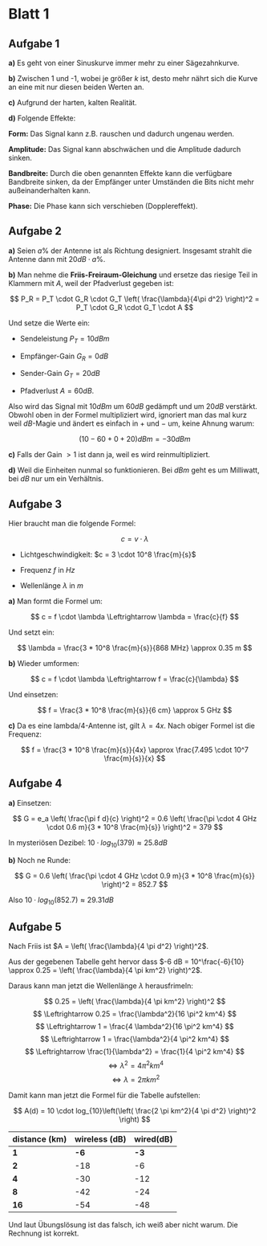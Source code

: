 # Blatt 1

## Aufgabe 1

**a)** Es geht von einer Sinuskurve immer mehr zu einer Sägezahnkurve.

**b)** Zwischen 1 und -1, wobei je größer $k$ ist, desto mehr nährt sich die Kurve an eine mit nur diesen beiden Werten an.

**c)** Aufgrund der harten, kalten Realität.

**d)** Folgende Effekte:

**Form:** Das Signal kann z.B. rauschen und dadurch ungenau werden.

**Amplitude:** Das Signal kann abschwächen und die Amplitude dadurch sinken.

**Bandbreite:** Durch die oben genannten Effekte kann die verfügbare Bandbreite sinken, da der Empfänger unter Umständen die Bits nicht mehr außeinanderhalten kann.

**Phase:** Die Phase kann sich verschieben (Dopplereffekt).


## Aufgabe 2

**a)** Seien $a\%$ der Antenne ist als Richtung designiert. Insgesamt strahlt die Antenne dann mit $20 dB \cdot a\%$.

**b)** Man nehme die **Friis-Freiraum-Gleichung** und ersetze das riesige Teil in Klammern mit $A$, weil der Pfadverlust gegeben ist:

$$
P_R = P_T \cdot G_R \cdot G_T \left( \frac{\lambda}{4\pi d^2} \right)^2 = P_T \cdot G_R \cdot G_T \cdot A
$$

Und setze die Werte ein:

* Sendeleistung $P_T = 10 dBm$

* Empfänger-Gain $G_R = 0 dB$

* Sender-Gain $G_T = 20 dB$

* Pfadverlust $A = 60dB$.

Also wird das Signal mit $10 dBm$ um $60 dB$ gedämpft und um $20 dB$ verstärkt. Obwohl oben in der Formel multipliziert wird, ignoriert man das mal kurz weil $dB$-Magie und ändert es einfach in $+$ und $-$ um, keine Ahnung warum:

$$
(10 - 60 + 0 + 20) dBm = -30 dBm
$$

**c)** Falls der Gain $> 1$ ist dann ja, weil es wird reinmultipliziert.

**d)** Weil die Einheiten nunmal so funktionieren. Bei $dBm$ geht es um Milliwatt, bei $dB$ nur um ein Verhältnis.


## Aufgabe 3

Hier braucht man die folgende Formel:

$$
c = v \cdot \lambda
$$

* Lichtgeschwindigkeit: $c = 3 \cdot 10^8 \frac{m}{s}$

* Frequenz $f$ in $Hz$

* Wellenlänge $\lambda$ in $m$

**a)** Man formt die Formel um:

$$
c = f \cdot \lambda \Leftrightarrow \lambda = \frac{c}{f}
$$

Und setzt ein:

$$
\lambda = \frac{3 * 10^8 \frac{m}{s}}{868 MHz} \approx 0.35 m
$$

**b)** Wieder umformen:

$$
c = f \cdot \lambda \Leftrightarrow f = \frac{c}{\lambda}
$$

Und einsetzen:

$$
f = \frac{3 * 10^8 \frac{m}{s}}{6 cm} \approx 5 GHz
$$

**c)** Da es eine lambda/4-Antenne ist, gilt $\lambda = 4x$. Nach obiger Formel ist die Frequenz:

$$
f = \frac{3 * 10^8 \frac{m}{s}}{4x} \approx \frac{7.495 \cdot 10^7 \frac{m}{s}}{x}
$$


## Aufgabe 4

**a)** Einsetzen:

$$
G = e_a \left( \frac{\pi f d}{c} \right)^2 = 0.6 \left( \frac{\pi \cdot 4 GHz \cdot 0.6 m}{3 * 10^8 \frac{m}{s}} \right)^2 = 379
$$

In mysteriösen Dezibel: $10 \cdot log_{10}(379) \approx 25.8 dB$

**b)** Noch ne Runde:

$$
G = 0.6 \left( \frac{\pi \cdot 4 GHz \cdot 0.9 m}{3 * 10^8 \frac{m}{s}} \right)^2 = 852.7
$$

Also $10 \cdot log_{10}(852.7) \approx 29.31 dB$


## Aufgabe 5

Nach Friis ist $A = \left( \frac{\lambda}{4 \pi d^2} \right)^2$.

Aus der gegebenen Tabelle geht hervor dass $-6 dB = 10^\frac{-6}{10} \approx 0.25 = \left( \frac{\lambda}{4 \pi km^2} \right)^2$.

Daraus kann man jetzt die Wellenlänge $\lambda$ herausfrimeln:

$$
0.25 = \left( \frac{\lambda}{4 \pi km^2} \right)^2
$$
$$
\Leftrightarrow 0.25 = \frac{\lambda^2}{16 \pi^2 km^4}
$$
$$
\Leftrightarrow 1 = \frac{4 \lambda^2}{16 \pi^2 km^4}
$$
$$
\Leftrightarrow 1 = \frac{\lambda^2}{4 \pi^2 km^4}
$$
$$
\Leftrightarrow \frac{1}{\lambda^2} = \frac{1}{4 \pi^2 km^4}
$$
$$
\Leftrightarrow \lambda^2 = 4 \pi^2 km^4
$$
$$
\Leftrightarrow \lambda = 2 \pi km^2
$$

Damit kann man jetzt die Formel für die Tabelle aufstellen:

$$
A(d) = 10 \cdot log_{10}\left(\left( \frac{2 \pi km^2}{4 \pi d^2} \right)^2 \right)
$$

**distance (km)** | **wireless (dB)** | **wired(dB)**
----------------- | ----------------- | ---------
**1**             | **-6**            | **-3**
**2**             | -18               | -6
**4**             | -30               | -12
**8**             | -42               | -24
**16**            | -54               | -48

Und laut Übungslösung ist das falsch, ich weiß aber nicht warum. Die Rechnung ist korrekt.
